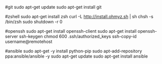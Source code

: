#git
sudo apt-get update
sudo apt-get install git

#zshell
sudo apt-get install zsh
curl -L http://install.ohmyz.sh | sh
chsh -s /bin/zsh
sudo shutdown -r 0

#openssh
sudo apt-get install openssh-client
sudo apt-get install openssh-server
ssh-keygen
chmod 600 .ssh/authorized_keys
ssh-copy-id username@remotehost

#ansible
sudo apt-get -y install python-pip
sudo apt-add-repository ppa:ansible/ansible -y
sudo apt-get update
sudo apt-get install ansible